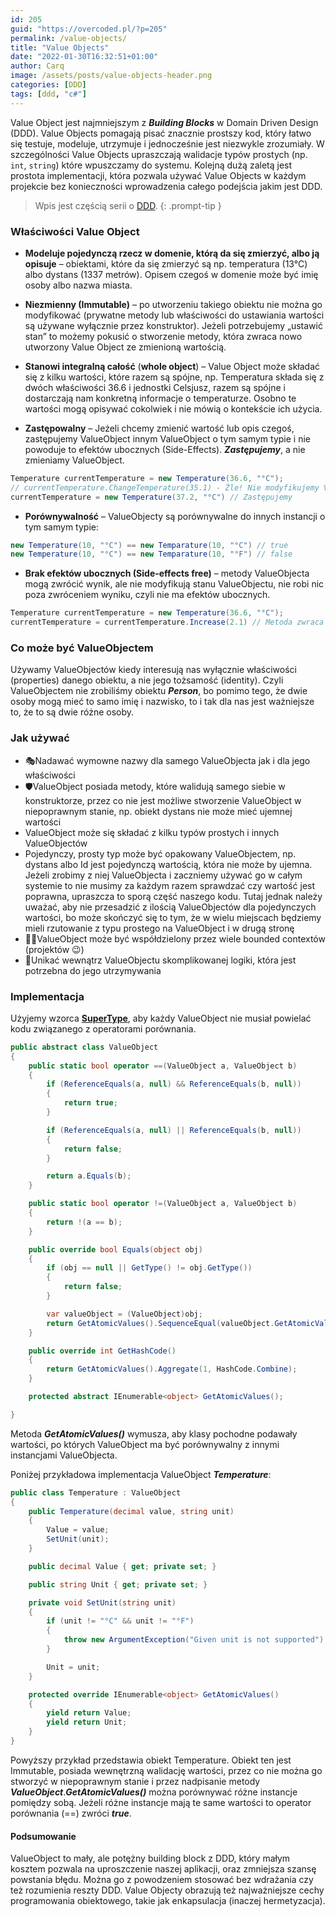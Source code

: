 ```yaml
---
id: 205
guid: "https://overcoded.pl/?p=205"
permalink: /value-objects/
title: "Value Objects"
date: "2022-01-30T16:32:51+01:00"
author: Carq
image: /assets/posts/value-objects-header.png
categories: [DDD]
tags: [ddd, "c#"]
---
```


Value Object jest najmniejszym z **_Building Blocks_** w Domain Driven Design (DDD). Value Objects pomagają pisać znacznie prostszy kod, który łatwo się testuje, modeluje, utrzymuje i jednocześnie jest niezwykle zrozumiały. W szczególności Value Objects upraszczają walidacje typów prostych (np. `int`, `string`) które wpuszczamy do systemu. Kolejną dużą zaletą jest prostota implementacji, która pozwala używać Value Objects w każdym projekcie bez konieczności wprowadzenia całego podejścia jakim jest DDD.

<!-- prettier-ignore-start  -->
> Wpis jest częścią serii o [DDD](/ddd/).
{: .prompt-tip }
<!-- prettier-ignore-end  -->

### Właściwości Value Object

- **Modeluje pojedynczą rzecz w domenie, którą da się zmierzyć, albo ją opisuje** – obiektami, które da się zmierzyć są np. temperatura (13°C) albo dystans (1337 metrów). Opisem czegoś w domenie może być imię osoby albo nazwa miasta.

- **Niezmienny (Immutable)** – po utworzeniu takiego obiektu nie można go modyfikować (prywatne metody lub właściwości do ustawiania wartości są używane wyłącznie przez konstruktor). Jeżeli potrzebujemy „ustawić stan” to możemy pokusić o stworzenie metody, która zwraca nowo utworzony Value Object ze zmienioną wartością.

- **Stanowi integralną całość** (**whole object**) – Value Object może składać się z kilku wartości, które razem są spójne, np. Temperatura składa się z dwóch właściwości 36.6 i jednostki Celsjusz, razem są spójne i dostarczają nam konkretną informacje o temperaturze. Osobno te wartości mogą opisywać cokolwiek i nie mówią o kontekście ich użycia.

- **Zastępowalny** – Jeżeli chcemy zmienić wartość lub opis czegoś, zastępujemy ValueObject innym ValueObject o tym samym typie i nie powoduje to efektów ubocznych (Side-Effects). **_Zastępujemy_**, a nie zmieniamy ValueObject.

```csharp
Temperature currentTemperature = new Temperature(36.6, "°C");
// currentTemperature.ChangeTemperature(35.1) - Źle! Nie modyfikujemy ValueObjectów.
currentTemperature = new Temperature(37.2, "°C") // Zastępujemy

```

- **Porównywalność** – ValueObjecty są porównywalne do innych instancji o tym samym typie:

```csharp
new Temperature(10, "°C") == new Temparature(10, "°C") // true
new Temperature(10, "°C") == new Temparature(10, "°F") // false
```

- **Brak efektów ubocznych (Side-effects free)** – metody ValueObjecta mogą zwrócić wynik, ale nie modyfikują stanu ValueObjectu, nie robi nic poza zwróceniem wyniku, czyli nie ma efektów ubocznych.

```csharp
Temperature currentTemperature = new Temperature(36.6, "°C");
currentTemperature = currentTemperature.Increase(2.1) // Metoda zwraca wynik bez modyfikowania stanu pierwotnej instacji
```

### Co może być ValueObjectem

Używamy ValueObjectów kiedy interesują nas wyłącznie właściwości (properties) danego obiektu, a nie jego tożsamość (identity). Czyli ValueObjectem nie zrobiliśmy obiektu **_Person_**, bo pomimo tego, że dwie osoby mogą mieć to samo imię i nazwisko, to i tak dla nas jest ważniejsze to, że to są dwie różne osoby.

### Jak używać

- 🎭Nadawać wymowne nazwy dla samego ValueObjecta jak i dla jego właściwości
- 🛡️ValueObject posiada metody, które walidują samego siebie w konstruktorze, przez co nie jest możliwe stworzenie ValueObject w niepoprawnym stanie, np. obiekt dystans nie może mieć ujemnej wartości
- ValueObject może się składać z kilku typów prostych i innych ValueObjectów
- Pojedynczy, prosty typ może być opakowany ValueObjectem, np. dystans albo Id jest pojedynczą wartością, która nie może by ujemna. Jeżeli zrobimy z niej ValueObjecta i zaczniemy używać go w całym systemie to nie musimy za każdym razem sprawdzać czy wartość jest poprawna, upraszcza to sporą część naszego kodu. Tutaj jednak należy uważać, aby nie przesadzić z ilością ValueObjectów dla pojedynczych wartości, bo może skończyć się to tym, że w wielu miejscach będziemy mieli rzutowanie z typu prostego na ValueObject i w drugą stronę
- 🤝🏼ValueObject może być współdzielony przez wiele bounded contextów (projektów 😉)
- 🍝Unikać wewnątrz ValueObjectu skomplikowanej logiki, która jest potrzebna do jego utrzymywania

### Implementacja

Użyjemy wzorca [**SuperType**](https://www.martinfowler.com/eaaCatalog/layerSupertype.html), aby każdy ValueObject nie musiał powielać kodu związanego z operatorami porównania.

```csharp
public abstract class ValueObject
{
    public static bool operator ==(ValueObject a, ValueObject b)
    {
        if (ReferenceEquals(a, null) && ReferenceEquals(b, null))
        {
            return true;
        }

        if (ReferenceEquals(a, null) || ReferenceEquals(b, null))
        {
            return false;
        }

        return a.Equals(b);
    }

    public static bool operator !=(ValueObject a, ValueObject b)
    {
        return !(a == b);
    }

    public override bool Equals(object obj)
    {
        if (obj == null || GetType() != obj.GetType())
        {
            return false;
        }

        var valueObject = (ValueObject)obj;
        return GetAtomicValues().SequenceEqual(valueObject.GetAtomicValues());
    }

    public override int GetHashCode()
    {
        return GetAtomicValues().Aggregate(1, HashCode.Combine);
    }

    protected abstract IEnumerable<object> GetAtomicValues();

}
```

Metoda **_GetAtomicValues()_** wymusza, aby klasy pochodne podawały wartości, po których ValueObject ma być porównywalny z innymi instancjami ValueObjecta.

Poniżej przykładowa implementacja ValueObject **_Temperature_**:

```csharp
public class Temperature : ValueObject
{
    public Temperature(decimal value, string unit)
    {
        Value = value;
        SetUnit(unit);
    }

    public decimal Value { get; private set; }

    public string Unit { get; private set; }

    private void SetUnit(string unit)
    {
        if (unit != "°C" && unit != "°F")
        {
            throw new ArgumentException("Given unit is not supported");
        }

        Unit = unit;
    }

    protected override IEnumerable<object> GetAtomicValues()
    {
        yield return Value;
        yield return Unit;
    }
}
```

Powyższy przykład przedstawia obiekt Temperature. Obiekt ten jest Immutable, posiada wewnętrzną walidację wartości, przez co nie można go stworzyć w niepoprawnym stanie i przez nadpisanie metody **_ValueObject_**.**_GetAtomicValues()_** można porównywać różne instancje pomiędzy sobą. Jeżeli różne instancje mają te same wartości to operator porównania (==) zwróci **_true_**.

#### Podsumowanie

ValueObject to mały, ale potężny building block z DDD, który małym kosztem pozwala na uproszczenie naszej aplikacji, oraz zmniejsza szansę powstania błędu. Można go z powodzeniem stosować bez wdrażania czy też rozumienia reszty DDD. Value Objecty obrazują też najważniejsze cechy programowania obiektowego, takie jak enkapsulacja (inaczej hermetyzacja).
